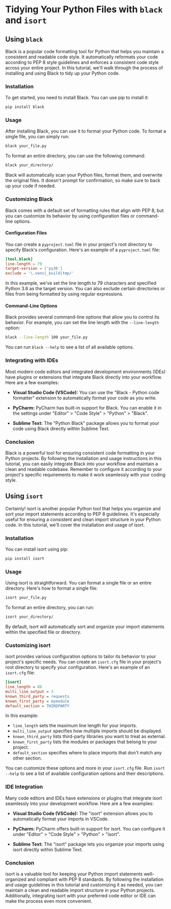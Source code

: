 # Tidying Your Python Files with `black` and `isort`

## Using `black`

Black is a popular code formatting tool for Python that helps you maintain a consistent and readable code style. It automatically reformats your code according to PEP 8 style guidelines and enforces a consistent code style across your entire project. In this tutorial, we'll walk through the process of installing and using Black to tidy up your Python code.

### Installation

To get started, you need to install Black. You can use pip to install it:

```bash
pip install black
```

### Usage

After installing Black, you can use it to format your Python code. To format a single file, you can simply run:

```bash
black your_file.py
```

To format an entire directory, you can use the following command:

```bash
black your_directory/
```

Black will automatically scan your Python files, format them, and overwrite the original files. It doesn't prompt for confirmation, so make sure to back up your code if needed.

### Customizing Black

Black comes with a default set of formatting rules that align with PEP 8, but you can customize its behavior by using configuration files or command-line options.

#### Configuration Files

You can create a `pyproject.toml` file in your project's root directory to specify Black's configuration. Here's an example of a `pyproject.toml` file:

```toml
[tool.black]
line-length = 79
target-version = ['py36']
exclude = '\.venv|_build|tmp/'
```

In this example, we've set the line length to 79 characters and specified Python 3.6 as the target version. You can also exclude certain directories or files from being formatted by using regular expressions.

#### Command-Line Options

Black provides several command-line options that allow you to control its behavior. For example, you can set the line length with the `--line-length` option:

```bash
black --line-length 100 your_file.py
```

You can run `black --help` to see a list of all available options.

### Integrating with IDEs

Most modern code editors and integrated development environments (IDEs) have plugins or extensions that integrate Black directly into your workflow. Here are a few examples:

- **Visual Studio Code (VSCode):** You can use the "Black - Python code formatter" extension to automatically format your code as you write.

- **PyCharm:** PyCharm has built-in support for Black. You can enable it in the settings under "Editor" > "Code Style" > "Python" > "Black".

- **Sublime Text:** The "Python Black" package allows you to format your code using Black directly within Sublime Text.

### Conclusion

Black is a powerful tool for ensuring consistent code formatting in your Python projects. By following the installation and usage instructions in this tutorial, you can easily integrate Black into your workflow and maintain a clean and readable codebase. Remember to configure it according to your project's specific requirements to make it work seamlessly with your coding style.

## Using `isort`

Certainly! isort is another popular Python tool that helps you organize and sort your import statements according to PEP 8 guidelines. It's especially useful for ensuring a consistent and clean import structure in your Python code. In this tutorial, we'll cover the installation and usage of isort.

### Installation

You can install isort using pip:

```bash
pip install isort
```

### Usage

Using isort is straightforward. You can format a single file or an entire directory. Here's how to format a single file:

```bash
isort your_file.py
```

To format an entire directory, you can run:

```bash
isort your_directory/
```

By default, isort will automatically sort and organize your import statements within the specified file or directory.

### Customizing isort

isort provides various configuration options to tailor its behavior to your project's specific needs. You can create an `isort.cfg` file in your project's root directory to specify your configuration. Here's an example of an `isort.cfg` file:

```ini
[isort]
line_length = 88
multi_line_output = 3
known_third_party = requests
known_first_party = mymodule
default_section = THIRDPARTY
```

In this example:

- `line_length` sets the maximum line length for your imports.
- `multi_line_output` specifies how multiple imports should be displayed.
- `known_third_party` lists third-party libraries you want to treat as external.
- `known_first_party` lists the modules or packages that belong to your project.
- `default_section` specifies where to place imports that don't match any other section.

You can customize these options and more in your `isort.cfg` file. Run `isort --help` to see a list of available configuration options and their descriptions.

### IDE Integration

Many code editors and IDEs have extensions or plugins that integrate isort seamlessly into your development workflow. Here are a few examples:

- **Visual Studio Code (VSCode):** The "isort" extension allows you to automatically format your imports in VSCode.

- **PyCharm:** PyCharm offers built-in support for isort. You can configure it under "Editor" > "Code Style" > "Python" > "isort".

- **Sublime Text:** The "isort" package lets you organize your imports using isort directly within Sublime Text.

### Conclusion

isort is a valuable tool for keeping your Python import statements well-organized and compliant with PEP 8 standards. By following the installation and usage guidelines in this tutorial and customizing it as needed, you can maintain a clean and readable import structure in your Python projects. Additionally, integrating isort with your preferred code editor or IDE can make the process even more convenient.